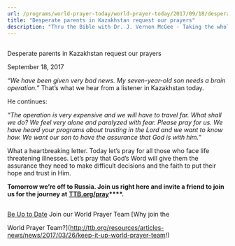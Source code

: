 ```yaml
---
url: /programs/world-prayer-today/world-prayer-today/2017/09/18/desperate-parents-in-kazakhstan-request-our-prayers
title: "Desperate parents in Kazakhstan request our prayers"
description: "Thru the Bible with Dr. J. Vernon McGee - Taking the whole Word to the whole world"
---
```







## 
 Desperate parents in Kazakhstan request our prayers


September 18, 2017




*“We have been given very bad news. My seven-year-old son needs a brain operation.”* That’s what we hear from a listener in Kazakhstan today.


He continues:


*“The operation is very expensive and we will have to travel far. What shall we do? We feel very alone and paralyzed with fear. Please pray for us. We have heard your programs about trusting in the Lord and we want to know how. We want our son to have the assurance that God is with him.”*


What a heartbreaking letter. Today let’s pray for all those who face life threatening illnesses. Let’s pray that God’s Word will give them the assurance they need to make difficult decisions and the faith to put their hope and trust in Him.


**Tomorrow we’re off to Russia. Join us right here and invite a friend to join us for the journey at** **[**TTB.org/pray**](http://www.TTB.org/pray)****.**







## 




[Be Up to Date](http://feeds.feedburner.com/WorldPrayerToday "World Prayer Today RSS Feed")
Join our World Prayer Team
[Why join the  

World Prayer Team?](http://ttb.org/resources/articles-news/news/2017/03/26/keep-it-up-world-prayer-team!)





